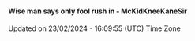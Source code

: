 #### Wise man says only fool rush in - McKidKneeKaneSir
Updated on 23/02/2024 - 16:09:55 (UTC) Time Zone

